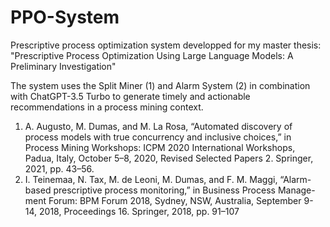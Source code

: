 # PPO-System
Prescriptive process optimization system developped for my master thesis: "Prescriptive Process Optimization Using Large
Language Models: A Preliminary Investigation"

The system uses the Split Miner (1) and Alarm System (2) in combination with ChatGPT-3.5 Turbo to generate timely and actionable recommendations in a process mining context.

1. A. Augusto, M. Dumas, and M. La Rosa, “Automated discovery of
process models with true concurrency and inclusive choices,” in Process
Mining Workshops: ICPM 2020 International Workshops, Padua, Italy,
October 5–8, 2020, Revised Selected Papers 2. Springer, 2021, pp.
43–56.
2. I. Teinemaa, N. Tax, M. de Leoni, M. Dumas, and F. M. Maggi, “Alarm-
based prescriptive process monitoring,” in Business Process Manage-
ment Forum: BPM Forum 2018, Sydney, NSW, Australia, September 9-
14, 2018, Proceedings 16. Springer, 2018, pp. 91–107
